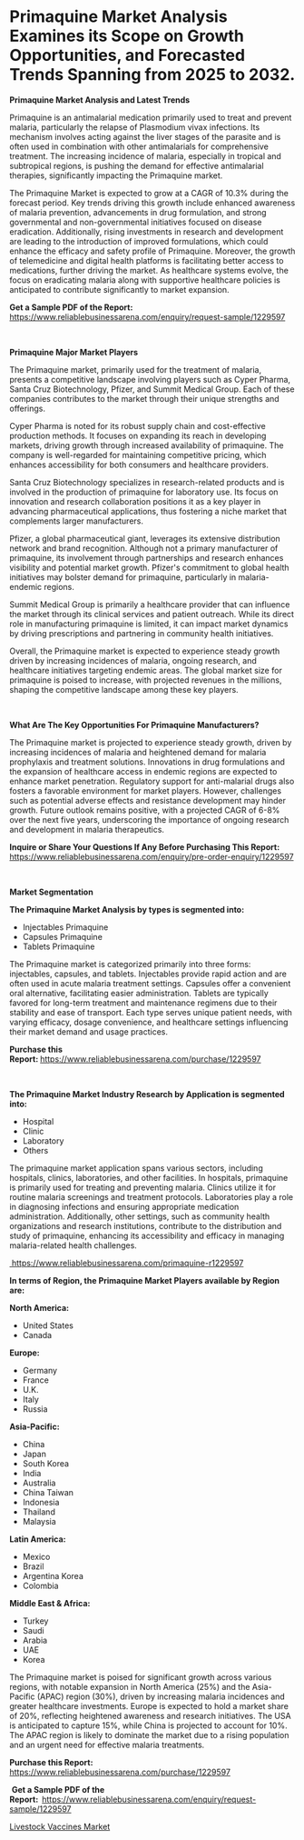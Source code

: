 <p><h1>Primaquine Market Analysis Examines its Scope on Growth Opportunities, and Forecasted Trends Spanning from 2025 to 2032.</h1></p><p><strong>Primaquine Market Analysis and Latest Trends</strong></p>
<p><p>Primaquine is an antimalarial medication primarily used to treat and prevent malaria, particularly the relapse of Plasmodium vivax infections. Its mechanism involves acting against the liver stages of the parasite and is often used in combination with other antimalarials for comprehensive treatment. The increasing incidence of malaria, especially in tropical and subtropical regions, is pushing the demand for effective antimalarial therapies, significantly impacting the Primaquine market.</p><p>The Primaquine Market is expected to grow at a CAGR of 10.3% during the forecast period. Key trends driving this growth include enhanced awareness of malaria prevention, advancements in drug formulation, and strong governmental and non-governmental initiatives focused on disease eradication. Additionally, rising investments in research and development are leading to the introduction of improved formulations, which could enhance the efficacy and safety profile of Primaquine. Moreover, the growth of telemedicine and digital health platforms is facilitating better access to medications, further driving the market. As healthcare systems evolve, the focus on eradicating malaria along with supportive healthcare policies is anticipated to contribute significantly to market expansion.</p></p>
<p><strong>Get a Sample PDF of the Report:&nbsp;</strong> <a href="https://www.reliablebusinessarena.com/enquiry/request-sample/1229597?utm_campaign=3121&utm_medium=2&utm_source=Github&utm_content=ia&utm_term=08032025&utm_id=primaquine">https://www.reliablebusinessarena.com/enquiry/request-sample/1229597</a></p>
<p>&nbsp;</p>
<p><strong>Primaquine Major Market Players</strong></p>
<p><p>The Primaquine market, primarily used for the treatment of malaria, presents a competitive landscape involving players such as Cyper Pharma, Santa Cruz Biotechnology, Pfizer, and Summit Medical Group. Each of these companies contributes to the market through their unique strengths and offerings.</p><p>Cyper Pharma is noted for its robust supply chain and cost-effective production methods. It focuses on expanding its reach in developing markets, driving growth through increased availability of primaquine. The company is well-regarded for maintaining competitive pricing, which enhances accessibility for both consumers and healthcare providers.</p><p>Santa Cruz Biotechnology specializes in research-related products and is involved in the production of primaquine for laboratory use. Its focus on innovation and research collaboration positions it as a key player in advancing pharmaceutical applications, thus fostering a niche market that complements larger manufacturers.</p><p>Pfizer, a global pharmaceutical giant, leverages its extensive distribution network and brand recognition. Although not a primary manufacturer of primaquine, its involvement through partnerships and research enhances visibility and potential market growth. Pfizer's commitment to global health initiatives may bolster demand for primaquine, particularly in malaria-endemic regions.</p><p>Summit Medical Group is primarily a healthcare provider that can influence the market through its clinical services and patient outreach. While its direct role in manufacturing primaquine is limited, it can impact market dynamics by driving prescriptions and partnering in community health initiatives.</p><p>Overall, the Primaquine market is expected to experience steady growth driven by increasing incidences of malaria, ongoing research, and healthcare initiatives targeting endemic areas. The global market size for primaquine is poised to increase, with projected revenues in the millions, shaping the competitive landscape among these key players.</p></p>
<p>&nbsp;</p>
<p><strong>What Are The Key Opportunities For Primaquine Manufacturers?</strong></p>
<p><p>The Primaquine market is projected to experience steady growth, driven by increasing incidences of malaria and heightened demand for malaria prophylaxis and treatment solutions. Innovations in drug formulations and the expansion of healthcare access in endemic regions are expected to enhance market penetration. Regulatory support for anti-malarial drugs also fosters a favorable environment for market players. However, challenges such as potential adverse effects and resistance development may hinder growth. Future outlook remains positive, with a projected CAGR of 6-8% over the next five years, underscoring the importance of ongoing research and development in malaria therapeutics.</p></p>
<p><strong>Inquire or Share Your Questions If Any Before Purchasing This Report:</strong> <a href="https://www.reliablebusinessarena.com/enquiry/pre-order-enquiry/1229597?utm_campaign=3121&utm_medium=2&utm_source=Github&utm_content=ia&utm_term=08032025&utm_id=primaquine">https://www.reliablebusinessarena.com/enquiry/pre-order-enquiry/1229597</a></p>
<p>&nbsp;</p>
<p><strong>Market Segmentation</strong></p>
<p><strong>The Primaquine Market Analysis by types is segmented into:</strong></p>
<p><ul><li>Injectables Primaquine</li><li>Capsules Primaquine</li><li>Tablets Primaquine</li></ul></p>
<p><p>The Primaquine market is categorized primarily into three forms: injectables, capsules, and tablets. Injectables provide rapid action and are often used in acute malaria treatment settings. Capsules offer a convenient oral alternative, facilitating easier administration. Tablets are typically favored for long-term treatment and maintenance regimens due to their stability and ease of transport. Each type serves unique patient needs, with varying efficacy, dosage convenience, and healthcare settings influencing their market demand and usage practices.</p></p>
<p><strong>Purchase this Report:&nbsp;</strong><a href="https://www.reliablebusinessarena.com/purchase/1229597?utm_campaign=3121&utm_medium=2&utm_source=Github&utm_content=ia&utm_term=08032025&utm_id=primaquine">https://www.reliablebusinessarena.com/purchase/1229597</a></p>
<p>&nbsp;</p>
<p><strong>The Primaquine Market Industry Research by Application is segmented into:</strong></p>
<p><ul><li>Hospital</li><li>Clinic</li><li>Laboratory</li><li>Others</li></ul></p>
<p><p>The primaquine market application spans various sectors, including hospitals, clinics, laboratories, and other facilities. In hospitals, primaquine is primarily used for treating and preventing malaria. Clinics utilize it for routine malaria screenings and treatment protocols. Laboratories play a role in diagnosing infections and ensuring appropriate medication administration. Additionally, other settings, such as community health organizations and research institutions, contribute to the distribution and study of primaquine, enhancing its accessibility and efficacy in managing malaria-related health challenges.</p></p>
<p><a href="https://www.reliablebusinessarena.com/primaquine-r1229597?utm_campaign=3121&utm_medium=2&utm_source=Github&utm_content=ia&utm_term=08032025&utm_id=primaquine">&nbsp;https://www.reliablebusinessarena.com/primaquine-r1229597</a></p>
<p><strong>In terms of Region, the Primaquine Market Players available by Region are:</strong></p>
<p>
    <p> <strong> North America: </strong>
        <ul>
            <li>United States</li>
            <li>Canada</li>
        </ul>
        </p> 
    <p> <strong> Europe: </strong>
        <ul>
            <li>Germany</li>
            <li>France</li>
            <li>U.K.</li>
            <li>Italy</li>
            <li>Russia</li>
        </ul>
        </p> 
    <p> <strong> Asia-Pacific: </strong>
        <ul>
            <li>China</li>
            <li>Japan</li>
            <li>South Korea</li>
            <li>India</li>
            <li>Australia</li>
            <li>China Taiwan</li>
            <li>Indonesia</li>
            <li>Thailand</li>
            <li>Malaysia</li>
        </ul>
        </p> 
    <p> <strong> Latin America: </strong>
        <ul>
            <li>Mexico</li>
            <li>Brazil</li>
            <li>Argentina Korea</li>
            <li>Colombia</li>
        </ul>
        </p> 
    <p> <strong> Middle East & Africa: </strong>
        <ul>
            <li>Turkey</li>
            <li>Saudi</li>
            <li>Arabia</li>
            <li>UAE</li>
            <li>Korea</li>
        </ul>
    </p>
    </p>
<p><p>The Primaquine market is poised for significant growth across various regions, with notable expansion in North America (25%) and the Asia-Pacific (APAC) region (30%), driven by increasing malaria incidences and greater healthcare investments. Europe is expected to hold a market share of 20%, reflecting heightened awareness and research initiatives. The USA is anticipated to capture 15%, while China is projected to account for 10%. The APAC region is likely to dominate the market due to a rising population and an urgent need for effective malaria treatments.</p></p>
<p><strong>Purchase this Report: </strong><a href="https://www.reliablebusinessarena.com/purchase/1229597?utm_campaign=3121&utm_medium=2&utm_source=Github&utm_content=ia&utm_term=08032025&utm_id=primaquine">https://www.reliablebusinessarena.com/purchase/1229597</a></p>
<p>&nbsp;<strong>Get a Sample PDF of the Report:&nbsp;&nbsp;</strong><a href="https://www.reliablebusinessarena.com/enquiry/request-sample/1229597?utm_campaign=3121&utm_medium=2&utm_source=Github&utm_content=ia&utm_term=08032025&utm_id=primaquine">https://www.reliablebusinessarena.com/enquiry/request-sample/1229597</a></p>
<p><strong></strong></p>
<p><p><a href="https://github.com/hunanuzmez/Market-Research-Report-List-1/blob/main/livestock-vaccines-market.md?utm_campaign=3121&utm_medium=2&utm_source=Github&utm_content=ia&utm_term=08032025&utm_id=primaquine">Livestock Vaccines Market</a></p></p>